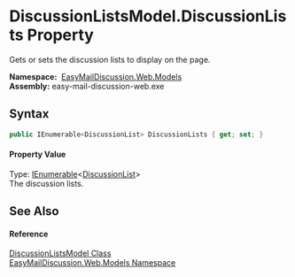 DiscussionListsModel.DiscussionLists Property
=============================================
Gets or sets the discussion lists to display on the page.

  **Namespace:**  [EasyMailDiscussion.Web.Models][1]  
  **Assembly:** easy-mail-discussion-web.exe

Syntax
------

```csharp
public IEnumerable<DiscussionList> DiscussionLists { get; set; }
```

#### Property Value
Type: [IEnumerable][2]&lt;[DiscussionList][3]>  
 The discussion lists. 

See Also
--------

#### Reference
[DiscussionListsModel Class][4]  
[EasyMailDiscussion.Web.Models Namespace][1]  

[1]: ../README.md
[2]: https://docs.microsoft.com/dotnet/api/system.collections.generic.ienumerable-1
[3]: ../../EasyMailDiscussion.Common.Database/DiscussionList/README.md
[4]: README.md